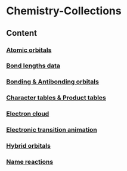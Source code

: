 # Chemistry-Collections

## Content

### **[Atomic orbitals](https://github.com/Jatro-Tao/Chemistry-Collections/blob/main/Atomic%20orbitals/Atomic-orbitals.md)**

### **[Bond lengths data](https://github.com/Jatro-Tao/Chemistry-Related-Lists/blob/main/Bond%20lengths/Bond-lengths.md)**

### **[Bonding & Antibonding orbitals](https://github.com/Jatro-Tao/Chemistry-Related-Lists/blob/main/Bond%20orbitals/Bond-orbitals.md)** <!--Files are in Bond orbitals-->

### **[Character tables & Product tables](https://github.com/Jatro-Tao/Chemistry-Related-Lists/blob/main/Character%20tables/Character-tables.md)**

### **[Electron cloud](https://github.com/Jatro-Tao/Chemistry-Collections/blob/main/Electron%20cloud/Electron-cloud.md)**

### **[Electronic transition animation](https://github.com/Jatro-Tao/Chemistry-Collections/blob/main/Electronic%20transition/Electronic-transition.md)**

### **[Hybrid orbitals](https://github.com/Jatro-Tao/Chemistry-Collections/blob/main/Hybrid%20orbitals/Hybrid-orbitals.md)**

### **[Name reactions](https://github.com/Jatro-Tao/Chemistry-Collections/blob/main/Name%20reactions/Name-reactions.md)**
